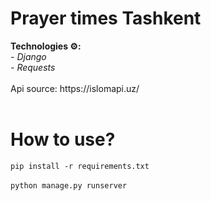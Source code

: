 <h1>Prayer times Tashkent</h1>
<b>Technologies ⚙:</b><br>
<i>- Django</i><br>
<i>- Requests</i><br>
<br>
Api source: https://islomapi.uz/<br>
<br>
<h1>How to use?</h1>
<code>pip install -r requirements.txt</code>
<br><br>
<code>python manage.py runserver</code>
